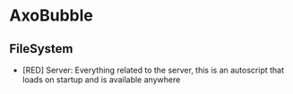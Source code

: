 # AxoBubble

## FileSystem

- [RED] Server: Everything related to the server, this is an autoscript that loads on startup and is available anywhere
